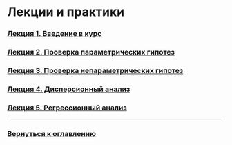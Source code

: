 # Лекции и практики

### [Лекция 1. Введение в курс](Lection_1.md)

### [Лекция 2. Проверка параметрических гипотез](Lection_2.md)

### [Лекция 3. Проверка непараметрических гипотез](Lection_3.md)

### [Лекция 4. Дисперсионный анализ](Lection_4.md)

### [Лекция 5. Регрессионный анализ](Lection_5.md)

------

### [Вернуться к оглавлению](../README.md)




